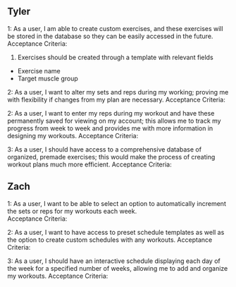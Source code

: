 Tyler
--
1: As a user, I am able to create custom exercises, and these exercises will be stored in the database so they can be easily accessed in the future.
Acceptance Criteria:
1. Exercises should be created through a template with relevant fields
  * Exercise name
  * Target muscle group


2: As a user, I want to alter my sets and reps during my working; proving me with flexibility if changes from my plan are necessary.
Acceptance Criteria:


2: As a user, I want to enter my reps during my workout and have these permanently saved for viewing on my account; this allows me to track my progress from week to week and provides me with more information in designing my workouts.
Acceptance Criteria:


3: As a user, I should have access to a comprehensive database of organized, premade exercises; this would make the process of creating workout plans much more efficient. 
Acceptance Criteria:



Zach
--

1: As a user, I want to be able to select an option to automatically increment the sets or reps for my workouts each week.               
Acceptance Criteria:

2: As a user, I want to have access to preset schedule templates as well as the option to create custom schedules with any workouts.
Acceptance Criteria:

3: As a user, I should have an interactive schedule displaying each day of the week for a specified number of weeks, allowing me to add and organize my workouts. 
Acceptance Criteria:
